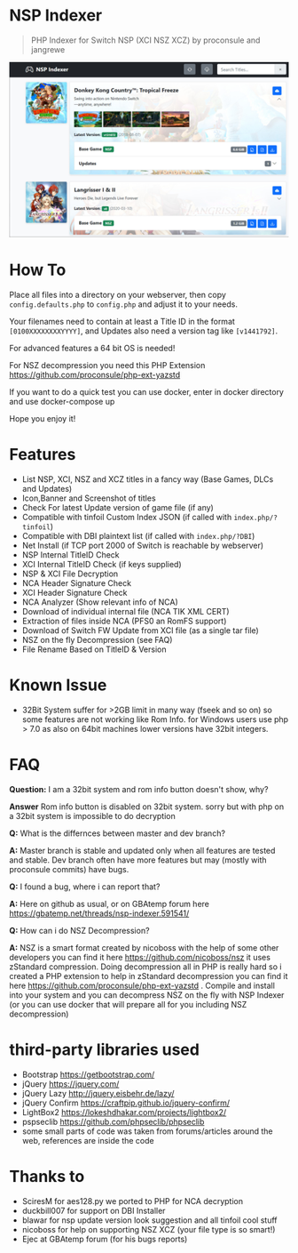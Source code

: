# NSP Indexer
> PHP Indexer for Switch NSP (XCI NSZ XCZ) by proconsule and jangrewe

![Preview](docs/preview.jpg)

# How To
Place all files into a directory on your webserver, then copy `config.defaults.php` to `config.php` and adjust it to your needs.

Your filenames need to contain at least a Title ID in the format `[0100XXXXXXXXYYYY]`, and Updates also need a version tag like `[v1441792]`.

For advanced features a 64 bit OS is needed!

For NSZ decompression you need this PHP Extension https://github.com/proconsule/php-ext-yazstd

If you want to do a quick test you can use docker, enter in docker directory and use docker-compose up

Hope you enjoy it!

# Features
- List NSP, XCI, NSZ and XCZ titles in a fancy way (Base Games, DLCs and Updates)
- Icon,Banner and Screenshot of titles
- Check For latest Update version of game file (if any)
- Compatible with tinfoil Custom Index JSON (if called with `index.php/?tinfoil`)
- Compatible with DBI plaintext list (if called with `index.php/?DBI`)
- Net Install (if TCP port 2000 of Switch is reachable by webserver)
- NSP Internal TitleID Check
- XCI Internal TitleID Check (if keys supplied)
- NSP & XCI File Decryption
- NCA Header Signature Check
- XCI Header Signature Check
- NCA Analyzer (Show relevant info of NCA)
- Download of individual internal file (NCA TIK XML CERT)
- Extraction of files inside NCA (PFS0 an RomFS support)
- Download of Switch FW Update from XCI file (as a single tar file)
- NSZ on the fly Decompression (see FAQ)
- File Rename Based on TitleID & Version

# Known Issue
- 32Bit System suffer for >2GB limit in many way (fseek and so on) so some features are not working like Rom Info. for Windows users use php > 7.0 as also on 64bit machines lower versions have 32bit integers.

# FAQ
**Question:** I am a 32bit system and rom info button doesn't show, why?

**Answer** Rom info button is disabled on 32bit system. sorry but with php on a 32bit system is impossible to do decryption

**Q:** What is the differnces between master and dev branch?

**A:** Master branch is stable and updated only when all features are tested and stable. Dev branch often have more features but may (mostly with proconsule commits) have bugs.

**Q:** I found a bug, where i can report that?

**A:** Here on github as usual, or on GBAtemp forum here https://gbatemp.net/threads/nsp-indexer.591541/

**Q:** How can i do NSZ Decompression?

**A:** NSZ is a smart format created by nicoboss with the help of some other developers you can find it here https://github.com/nicoboss/nsz it uses zStandard compression. Doing decompression all in PHP is really hard so i created a PHP extension to help in zStandard decompression you can find it here https://github.com/proconsule/php-ext-yazstd . Compile and install into your system and you can decompress NSZ on the fly with NSP Indexer (or you can use docker that will prepare all for you including NSZ decompression)

# third-party libraries used
- Bootstrap https://getbootstrap.com/
- jQuery https://jquery.com/
- jQuery Lazy http://jquery.eisbehr.de/lazy/
- jQuery Confirm https://craftpip.github.io/jquery-confirm/
- LightBox2 https://lokeshdhakar.com/projects/lightbox2/
- pspseclib https://github.com/phpseclib/phpseclib
- some small parts of code was taken from forums/articles around the web, references are inside the code

# Thanks to
- SciresM for aes128.py we ported to PHP for NCA decryption
- duckbill007 for support on DBI Installer
- blawar for nsp update version look suggestion and all tinfoil cool stuff
- nicoboss for help on supporting NSZ XCZ (your file type is so smart!)
- Ejec at GBAtemp forum (for his bugs reports)
